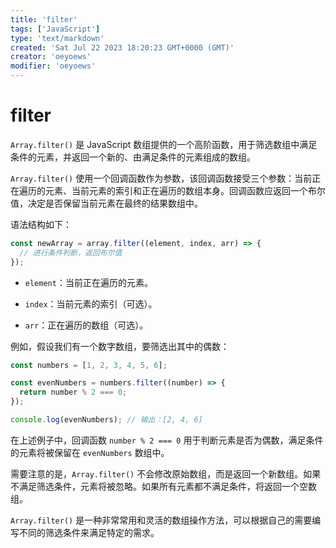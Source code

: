 ```yaml
---
title: 'filter'
tags: ['JavaScript']
type: 'text/markdown'
created: 'Sat Jul 22 2023 18:20:23 GMT+0000 (GMT)'
creator: 'oeyoews'
modifier: 'oeyoews'
---
```


# filter

`Array.filter()` 是 JavaScript 数组提供的一个高阶函数，用于筛选数组中满足条件的元素，并返回一个新的、由满足条件的元素组成的数组。

`Array.filter()` 使用一个回调函数作为参数，该回调函数接受三个参数：当前正在遍历的元素、当前元素的索引和正在遍历的数组本身。回调函数应返回一个布尔值，决定是否保留当前元素在最终的结果数组中。

语法结构如下：

```javascript
const newArray = array.filter((element, index, arr) => {
  // 进行条件判断，返回布尔值
});
```

* `element`：当前正在遍历的元素。

* `index`：当前元素的索引（可选）。

* `arr`：正在遍历的数组（可选）。

例如，假设我们有一个数字数组，要筛选出其中的偶数：

```javascript
const numbers = [1, 2, 3, 4, 5, 6];

const evenNumbers = numbers.filter((number) => {
  return number % 2 === 0;
});

console.log(evenNumbers); // 输出：[2, 4, 6]
```

在上述例子中，回调函数 `number % 2 === 0` 用于判断元素是否为偶数，满足条件的元素将被保留在 `evenNumbers` 数组中。

需要注意的是，`Array.filter()` 不会修改原始数组，而是返回一个新数组。如果不满足筛选条件，元素将被忽略。如果所有元素都不满足条件，将返回一个空数组。

`Array.filter()` 是一种非常常用和灵活的数组操作方法，可以根据自己的需要编写不同的筛选条件来满足特定的需求。
